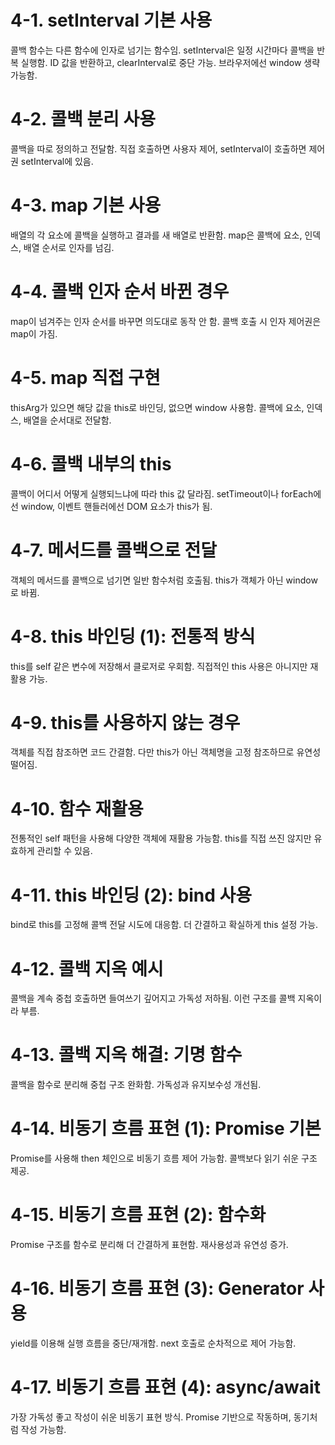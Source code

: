 # 4-1. setInterval 기본 사용
콜백 함수는 다른 함수에 인자로 넘기는 함수임.
setInterval은 일정 시간마다 콜백을 반복 실행함.
ID 값을 반환하고, clearInterval로 중단 가능.
브라우저에선 window 생략 가능함.

# 4-2. 콜백 분리 사용
콜백을 따로 정의하고 전달함.
직접 호출하면 사용자 제어, setInterval이 호출하면 제어권 setInterval에 있음.

# 4-3. map 기본 사용
배열의 각 요소에 콜백을 실행하고 결과를 새 배열로 반환함.
map은 콜백에 요소, 인덱스, 배열 순서로 인자를 넘김.

# 4-4. 콜백 인자 순서 바뀐 경우
map이 넘겨주는 인자 순서를 바꾸면 의도대로 동작 안 함.
콜백 호출 시 인자 제어권은 map이 가짐.

# 4-5. map 직접 구현
thisArg가 있으면 해당 값을 this로 바인딩, 없으면 window 사용함.
콜백에 요소, 인덱스, 배열을 순서대로 전달함.

# 4-6. 콜백 내부의 this
콜백이 어디서 어떻게 실행되느냐에 따라 this 값 달라짐.
setTimeout이나 forEach에선 window, 이벤트 핸들러에선 DOM 요소가 this가 됨.

# 4-7. 메서드를 콜백으로 전달
객체의 메서드를 콜백으로 넘기면 일반 함수처럼 호출됨.
this가 객체가 아닌 window로 바뀜.

# 4-8. this 바인딩 (1): 전통적 방식
this를 self 같은 변수에 저장해서 클로저로 우회함.
직접적인 this 사용은 아니지만 재활용 가능.

# 4-9. this를 사용하지 않는 경우
객체를 직접 참조하면 코드 간결함.
다만 this가 아닌 객체명을 고정 참조하므로 유연성 떨어짐.

# 4-10. 함수 재활용
전통적인 self 패턴을 사용해 다양한 객체에 재활용 가능함.
this를 직접 쓰진 않지만 유효하게 관리할 수 있음.

# 4-11. this 바인딩 (2): bind 사용
bind로 this를 고정해 콜백 전달 시도에 대응함.
더 간결하고 확실하게 this 설정 가능.

# 4-12. 콜백 지옥 예시
콜백을 계속 중첩 호출하면 들여쓰기 깊어지고 가독성 저하됨.
이런 구조를 콜백 지옥이라 부름.

# 4-13. 콜백 지옥 해결: 기명 함수
콜백을 함수로 분리해 중첩 구조 완화함.
가독성과 유지보수성 개선됨.

# 4-14. 비동기 흐름 표현 (1): Promise 기본
Promise를 사용해 then 체인으로 비동기 흐름 제어 가능함.
콜백보다 읽기 쉬운 구조 제공.

# 4-15. 비동기 흐름 표현 (2): 함수화
Promise 구조를 함수로 분리해 더 간결하게 표현함.
재사용성과 유연성 증가.

# 4-16. 비동기 흐름 표현 (3): Generator 사용
yield를 이용해 실행 흐름을 중단/재개함.
next 호출로 순차적으로 제어 가능함.

# 4-17. 비동기 흐름 표현 (4): async/await
가장 가독성 좋고 작성이 쉬운 비동기 표현 방식.
Promise 기반으로 작동하며, 동기처럼 작성 가능함.
